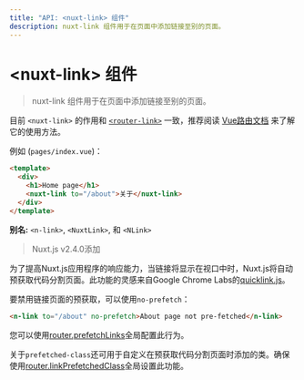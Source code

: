 ```yaml
---
title: "API: <nuxt-link> 组件"
description: nuxt-link 组件用于在页面中添加链接至别的页面。
---
```


# &lt;nuxt-link&gt; 组件

> nuxt-link 组件用于在页面中添加链接至别的页面。

目前 `<nuxt-link>` 的作用和 [`<router-link>`](https://router.vuejs.org/zh-cn/api/router-link.html) 一致，推荐阅读 [Vue路由文档](https://router.vuejs.org/zh-cn/api/router-link.html) 来了解它的使用方法。

例如 (`pages/index.vue`)：

```html
<template>
  <div>
    <h1>Home page</h1>
    <nuxt-link to="/about">关于</nuxt-link>
  </div>
</template>
```
**别名:** `<n-link>`, `<NuxtLink>`, 和 `<NLink>`

> Nuxt.js v2.4.0添加

为了提高Nuxt.js应用程序的响应能力，当链接将显示在视口中时，Nuxt.js将自动预获取代码分割页面。此功能的灵感来自Google Chrome Labs的[quicklink.js](https://github.com/GoogleChromeLabs/quicklink)。

要禁用链接页面的预获取，可以使用`no-prefetch`：

```html
<n-link to="/about" no-prefetch>About page not pre-fetched</n-link>
```

您可以使用[router.prefetchLinks](/api/configuration-router#prefetchlinks)全局配置此行为。

关于`prefetched-class`还可用于自定义在预获取代码分割页面时添加的类。确保使用[router.linkPrefetchedClass](/api/configuration-router#linkprefetchedclass)全局设置此功能。
